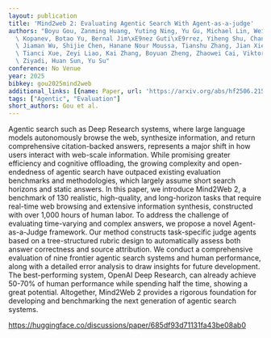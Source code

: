 ```yaml
---
layout: publication
title: 'Mind2web 2: Evaluating Agentic Search With Agent-as-a-judge'
authors: "Boyu Gou, Zanming Huang, Yuting Ning, Yu Gu, Michael Lin, Weijian Qi, Andrei\
  \ Kopanev, Botao Yu, Bernal Jim\xE9nez Guti\xE9rrez, Yiheng Shu, Chan Hee Song,\
  \ Jiaman Wu, Shijie Chen, Hanane Nour Moussa, Tianshu Zhang, Jian Xie, Yifei Li,\
  \ Tianci Xue, Zeyi Liao, Kai Zhang, Boyuan Zheng, Zhaowei Cai, Viktor Rozgic, Morteza\
  \ Ziyadi, Huan Sun, Yu Su"
conference: No Venue
year: 2025
bibkey: gou2025mind2web
additional_links: [{name: Paper, url: 'https://arxiv.org/abs/hf2506.21506'}]
tags: ["Agentic", "Evaluation"]
short_authors: Gou et al.
---
```

Agentic search such as Deep Research systems, where large language models autonomously browse the web, synthesize information, and return comprehensive citation-backed answers, represents a major shift in how users interact with web-scale information. While promising greater efficiency and cognitive offloading, the growing complexity and open-endedness of agentic search have outpaced existing evaluation benchmarks and methodologies, which largely assume short search horizons and static answers. In this paper, we introduce Mind2Web 2, a benchmark of 130 realistic, high-quality, and long-horizon tasks that require real-time web browsing and extensive information synthesis, constructed with over 1,000 hours of human labor. To address the challenge of evaluating time-varying and complex answers, we propose a novel Agent-as-a-Judge framework. Our method constructs task-specific judge agents based on a tree-structured rubric design to automatically assess both answer correctness and source attribution. We conduct a comprehensive evaluation of nine frontier agentic search systems and human performance, along with a detailed error analysis to draw insights for future development. The best-performing system, OpenAI Deep Research, can already achieve 50-70% of human performance while spending half the time, showing a great potential. Altogether, Mind2Web 2 provides a rigorous foundation for developing and benchmarking the next generation of agentic search systems.

https://huggingface.co/discussions/paper/685df93d71131fa43be08ab0